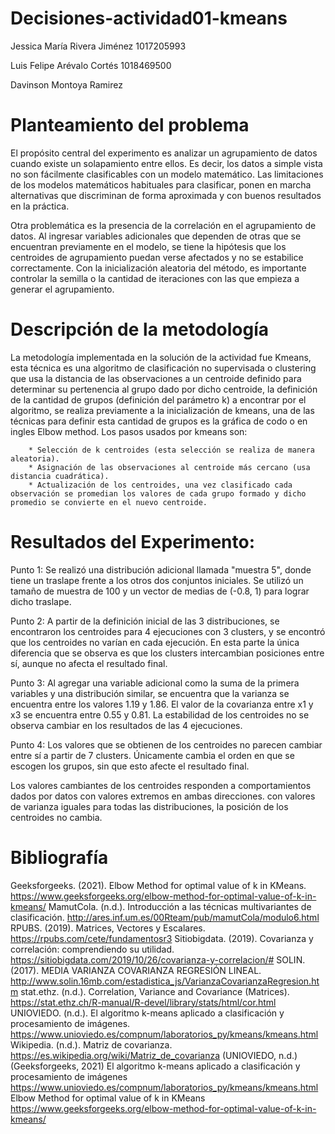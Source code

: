 # Decisiones-actividad01-kmeans

Jessica María Rivera Jiménez
1017205993

Luis Felipe Arévalo Cortés
1018469500

Davinson Montoya Ramirez

# Planteamiento del problema

El propósito central del experimento es analizar un agrupamiento de datos cuando existe un solapamiento entre ellos. Es decir, los datos a simple vista no son fácilmente clasificables con un modelo matemático. Las limitaciones de los modelos matemáticos habituales para clasificar, ponen en marcha alternativas que discriminan de forma aproximada y con buenos resultados en la práctica.

Otra problemática es la presencia de la correlación en el agrupamiento de datos. Al ingresar variables adicionales que dependen de otras que se encuentran previamente en el modelo, se tiene la hipótesis que los centroides de agrupamiento puedan verse afectados y no se estabilice correctamente. Con la inicialización aleatoria del método, es importante controlar la semilla o la cantidad de iteraciones con las que empieza a generar el agrupamiento.


# Descripción de la metodología

La metodología implementada en la solución de la actividad fue Kmeans, esta técnica es una algoritmo de clasificación no supervisada o clustering que usa la distancia de las observaciones a un centroide definido para determinar su pertenencia al grupo dado por dicho centroide, la definición de la cantidad de grupos (definición del parámetro k) a encontrar por el algoritmo, se realiza previamente a la inicialización de kmeans, una de las técnicas para definir esta cantidad de grupos es la gráfica de codo o en ingles Elbow method. Los pasos usados por kmeans son:

        * Selección de k centroides (esta selección se realiza de manera aleatoria).
        * Asignación de las observaciones al centroide más cercano (usa distancia cuadrática).
        * Actualización de los centroides, una vez clasificado cada observación se promedian los valores de cada grupo formado y dicho promedio se convierte en el nuevo centroide.


# Resultados del Experimento:

Punto 1:
Se realizó una distribución adicional llamada "muestra 5", donde tiene un traslape frente a los otros dos conjuntos iniciales. Se utilizó un tamaño de muestra de 100 y un vector de medias de (-0.8, 1) para lograr dicho traslape.

Punto 2:
A partir de la definición inicial de las 3 distribuciones, se encontraron los centroides para 4 ejecuciones con 3 clusters, y se encontró que los centroides no varían en cada ejecución. En esta parte la única diferencia que se observa es que los clusters intercambian posiciones entre sí, aunque no afecta el resultado final.

Punto 3:
Al agregar una variable adicional como la suma de la primera variables y una distribución similar, se encuentra que la varianza se encuentra entre los valores 1.19 y 1.86. El valor de la covarianza entre x1 y x3 se encuentra entre 0.55 y 0.81. La estabilidad de los centroides no se observa cambiar en los resultados de las 4 ejecuciones.

Punto 4:
Los valores que se obtienen de los centroides no parecen cambiar entre sí a partir de 7 clusters. Únicamente cambia el orden en que se escogen los grupos, sin que esto afecte el resultado final.

Los valores cambiantes de los centroides responden a comportamientos dados por datos con valores extremos en ambas direcciones. con valores de varianza iguales para todas las distribuciones, la posición de los centroides no cambia.

# Bibliografía
Geeksforgeeks. (2021). Elbow Method for optimal value of k in KMeans. https://www.geeksforgeeks.org/elbow-method-for-optimal-value-of-k-in-kmeans/
MamutCola. (n.d.). Introducción a las técnicas multivariantes de clasificación. http://ares.inf.um.es/00Rteam/pub/mamutCola/modulo6.html
RPUBS. (2019). Matrices, Vectores y Escalares. https://rpubs.com/cete/fundamentosr3
Sitiobigdata. (2019). Covarianza y correlación: comprendiendo su utilidad. https://sitiobigdata.com/2019/10/26/covarianza-y-correlacion/#
SOLIN. (2017). MEDIA VARIANZA COVARIANZA REGRESIÓN LINEAL. http://www.solin.16mb.com/estadistica_js/VarianzaCovarianzaRegresion.htm
stat.ethz. (n.d.). Correlation, Variance and Covariance (Matrices). https://stat.ethz.ch/R-manual/R-devel/library/stats/html/cor.html
UNIOVIEDO. (n.d.). El algoritmo k-means aplicado a clasificación y procesamiento de imágenes. https://www.unioviedo.es/compnum/laboratorios_py/kmeans/kmeans.html
Wikipedia. (n.d.). Matriz de covarianza. https://es.wikipedia.org/wiki/Matriz_de_covarianza
(UNIOVIEDO, n.d.)(Geeksforgeeks, 2021)
El algoritmo k-means aplicado a clasificación y procesamiento de imágenes https://www.unioviedo.es/compnum/laboratorios_py/kmeans/kmeans.html
Elbow Method for optimal value of k in KMeans https://www.geeksforgeeks.org/elbow-method-for-optimal-value-of-k-in-kmeans/

